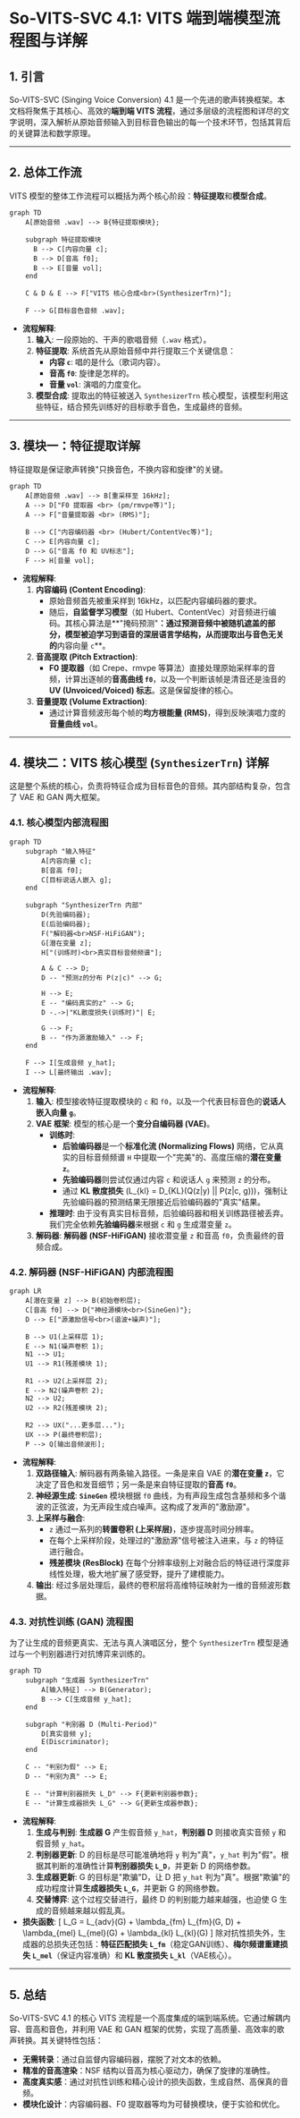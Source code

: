 # So-VITS-SVC 4.1: VITS 端到端模型流程图与详解

## 1. 引言

So-VITS-SVC (Singing Voice Conversion) 4.1 是一个先进的歌声转换框架。本文档将聚焦于其核心、高效的**端到端 VITS 流程**，通过多层级的流程图和详尽的文字说明，深入解析从原始音频输入到目标音色输出的每一个技术环节，包括其背后的关键算法和数学原理。

---

## 2. 总体工作流

VITS 模型的整体工作流程可以概括为两个核心阶段：**特征提取**和**模型合成**。

```mermaid
graph TD
    A[原始音频 .wav] --> B{特征提取模块};
    
    subgraph 特征提取模块
      B --> C[内容向量 c];
      B --> D[音高 f0];
      B --> E[音量 vol];
    end

    C & D & E --> F["VITS 核心合成<br>(SynthesizerTrn)"];
    
    F --> G[目标音色音频 .wav];
```

*   **流程解释**:
    1.  **输入**: 一段原始的、干声的歌唱音频（`.wav` 格式）。
    2.  **特征提取**: 系统首先从原始音频中并行提取三个关键信息：
        *   **内容 `c`**: 唱的是什么（歌词内容）。
        *   **音高 `f0`**: 旋律是怎样的。
        *   **音量 `vol`**: 演唱的力度变化。
    3.  **模型合成**: 提取出的特征被送入 `SynthesizerTrn` 核心模型，该模型利用这些特征，结合预先训练好的目标歌手音色，生成最终的音频。

---

## 3. 模块一：特征提取详解

特征提取是保证歌声转换"只换音色，不换内容和旋律"的关键。

```mermaid
graph TD
    A[原始音频 .wav] --> B[重采样至 16kHz];
    A --> D["F0 提取器 <br> (pm/rmvpe等)"];
    A --> F["音量提取器 <br> (RMS)"];

    B --> C["内容编码器 <br> (Hubert/ContentVec等)"];
    C --> E[内容向量 c];
    D --> G["音高 f0 和 UV标志"];
    F --> H[音量 vol];
```

*   **流程解释**:
    1.  **内容编码 (Content Encoding)**:
        *   原始音频首先被重采样到 16kHz，以匹配内容编码器的要求。
        *   随后，**自监督学习模型**（如 Hubert、ContentVec）对音频进行编码。其核心算法是**"掩码预测"**：通过预测音频中被随机遮盖的部分，模型被迫学习到语音的深层语言学结构，从而提取出与音色无关的**内容向量 `c`**。
    2.  **音高提取 (Pitch Extraction)**:
        *   **F0 提取器**（如 Crepe、rmvpe 等算法）直接处理原始采样率的音频，计算出逐帧的**音高曲线 `f0`**，以及一个判断该帧是清音还是浊音的 **UV (Unvoiced/Voiced) 标志**。这是保留旋律的核心。
    3.  **音量提取 (Volume Extraction)**:
        *   通过计算音频波形每个帧的**均方根能量 (RMS)**，得到反映演唱力度的**音量曲线 `vol`**。

---

## 4. 模块二：VITS 核心模型 (`SynthesizerTrn`) 详解

这是整个系统的核心，负责将特征合成为目标音色的音频。其内部结构复杂，包含了 VAE 和 GAN 两大框架。

### 4.1. 核心模型内部流程图

```mermaid
graph TD
    subgraph "输入特征"
        A[内容向量 c];
        B[音高 f0];
        C[目标说话人嵌入 g];
    end
    
    subgraph "SynthesizerTrn 内部"
        D(先验编码器);
        E(后验编码器);
        F("解码器<br>NSF-HiFiGAN");
        G[潜在变量 z];
        H["(训练时)<br>真实目标音频频谱"];

        A & C --> D;
        D -- "预测z的分布 P(z|c)" --> G;
        
        H --> E;
        E -- "编码真实的z" --> G;
        D -.->|"KL散度损失(训练时)"| E;

        G --> F;
        B -- "作为源激励输入" --> F;
    end
    
    F --> I[生成音频 y_hat];
    I --> L[最终输出 .wav];
```
*   **流程解释**:
    1.  **输入**: 模型接收特征提取模块的 `c` 和 `f0`，以及一个代表目标音色的**说话人嵌入向量 `g`**。
    2.  **VAE 框架**: 模型的核心是一个**变分自编码器 (VAE)**。
        *   **训练时**:
            *   **后验编码器**是一个**标准化流 (Normalizing Flows)** 网络，它从真实的目标音频频谱 `H` 中提取一个"完美"的、高度压缩的**潜在变量 `z`**。
            *   **先验编码器**则尝试仅通过内容 `c` 和说话人 `g` 来预测 `z` 的分布。
            *   通过 **KL 散度损失** \(L_{kl} = D_{KL}(Q(z|y) || P(z|c, g))\)，强制让先验编码器的预测结果无限接近后验编码器的"真实"结果。
        *   **推理时**: 由于没有真实目标音频，后验编码器和相关训练路径被丢弃。我们完全依赖**先验编码器**来根据 `c` 和 `g` 生成潜变量 `z`。
    3.  **解码器**: **解码器 (NSF-HiFiGAN)** 接收潜变量 `z` 和音高 `f0`，负责最终的音频合成。

### 4.2. 解码器 (NSF-HiFiGAN) 内部流程图

```mermaid
graph LR
    A[潜在变量 z] --> B(初始卷积层);
    C[音高 f0] --> D{"神经源模块<br>(SineGen)"};
    D --> E["源激励信号<br>(谐波+噪声)"];
    
    B --> U1(上采样层 1);
    E --> N1(噪声卷积 1);
    N1 --> U1;
    U1 --> R1(残差模块 1);
    
    R1 --> U2(上采样层 2);
    E --> N2(噪声卷积 2);
    N2 --> U2;
    U2 --> R2(残差模块 2);

    R2 --> UX("...更多层...");
    UX --> P(最终卷积层);
    P --> Q[输出音频波形];
```
*   **流程解释**:
    1.  **双路径输入**: 解码器有两条输入路径。一条是来自 VAE 的**潜在变量 `z`**，它决定了音色和发音细节；另一条是来自特征提取的**音高 `f0`**。
    2.  **神经源生成**: **`SineGen`** 模块根据 `f0` 曲线，为有声段生成包含基频和多个谐波的正弦波，为无声段生成白噪声。这构成了发声的"激励源"。
    3.  **上采样与融合**:
        *   `z` 通过一系列的**转置卷积 (上采样层)**，逐步提高时间分辨率。
        *   在每个上采样阶段，处理过的"激励源"信号被注入进来，与 `z` 的特征进行融合。
        *   **残差模块 (ResBlock)** 在每个分辨率级别上对融合后的特征进行深度非线性处理，极大地扩展了感受野，提升了建模能力。
    4.  **输出**: 经过多层处理后，最终的卷积层将高维特征映射为一维的音频波形数据。

### 4.3. 对抗性训练 (GAN) 流程图

为了让生成的音频更真实、无法与真人演唱区分，整个 `SynthesizerTrn` 模型是通过与一个判别器进行对抗博弈来训练的。

```mermaid
graph TD
    subgraph "生成器 SynthesizerTrn"
        A[输入特征] --> B(Generator);
        B --> C[生成音频 y_hat];
    end

    subgraph "判别器 D (Multi-Period)"
        D[真实音频 y];
        E(Discriminator);
    end

    C -- "判别为假" --> E;
    D -- "判别为真" --> E;

    E -- "计算判别器损失 L_D" --> F{更新判别器参数};
    E -- "计算生成器损失 L_G" --> G{更新生成器参数};
```
*   **流程解释**:
    1.  **生成与判别**: **生成器 G** 产生假音频 `y_hat`，**判别器 D** 则接收真实音频 `y` 和假音频 `y_hat`。
    2.  **判别器更新**: D 的目标是尽可能准确地将 `y` 判为"真"，`y_hat` 判为"假"。根据其判断的准确性计算**判别器损失 `L_D`**，并更新 D 的网络参数。
    3.  **生成器更新**: G 的目标是"欺骗"D，让 D 把 `y_hat` 判为"真"。根据"欺骗"的成功程度计算**生成器损失 `L_G`**，并更新 G 的网络参数。
    4.  **交替博弈**: 这个过程交替进行，最终 D 的判别能力越来越强，也迫使 G 生成的音频越来越以假乱真。
*   **损失函数**:
    \[
    L_G = L_{adv}(G) + \lambda_{fm} L_{fm}(G, D) + \lambda_{mel} L_{mel}(G) + \lambda_{kl} L_{kl}(G)
    \]
    除对抗性损失外，生成器的总损失还包括：**特征匹配损失 `L_fm`**（稳定GAN训练）、**梅尔频谱重建损失 `L_mel`**（保证内容准确）和 **KL 散度损失 `L_kl`**（VAE核心）。

---

## 5. 总结

So-VITS-SVC 4.1 的核心 VITS 流程是一个高度集成的端到端系统。它通过解耦内容、音高和音色，并利用 VAE 和 GAN 框架的优势，实现了高质量、高效率的歌声转换。其关键特性包括：

*   **无需转录**：通过自监督内容编码器，摆脱了对文本的依赖。
*   **精准的音高渲染**：NSF 结构以音高为核心驱动力，确保了旋律的准确性。
*   **高度真实感**：通过对抗性训练和精心设计的损失函数，生成自然、高保真的音频。
*   **模块化设计**：内容编码器、F0 提取器等均为可替换模块，便于实验和优化。 
